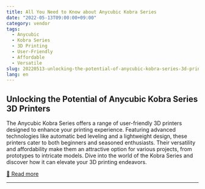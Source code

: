 ```yaml
---
title: All You Need to Know about Anycubic Kobra Series
date: "2022-05-13T09:00:00+09:00"
category: vendor
tags:
  - Anycubic
  - Kobra Series
  - 3D Printing
  - User-Friendly
  - Affordable
  - Versatile
slug: 20220513-unlocking-the-potential-of-anycubic-kobra-series-3d-printers
lang: en
---
```


## Unlocking the Potential of Anycubic Kobra Series 3D Printers
The Anycubic Kobra Series offers a range of user-friendly 3D printers designed to enhance your printing experience. Featuring advanced technologies like automatic bed leveling and a lightweight design, these printers cater to both beginners and seasoned enthusiasts. Their versatility and affordability make them an attractive option for various projects, from prototypes to intricate models. Dive into the world of the Kobra Series and discover how it can elevate your 3D printing endeavors.

[🔗 Read more](https://store.anycubic.com/blogs/news/all-you-need-to-know-about-kobra-series)

---